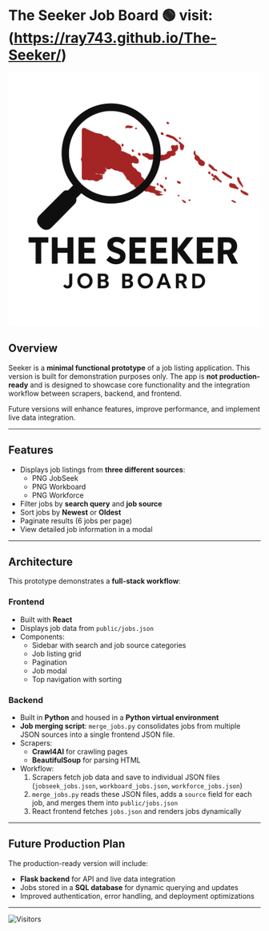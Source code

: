 # The Seeker Job Board 🟢 visit:(https://ray743.github.io/The-Seeker/)

![Seeker Logo](/logo.png)


## Overview

Seeker is a **minimal functional prototype** of a job listing application. This version is built for demonstration purposes only. The app is **not production-ready** and is designed to showcase core functionality and the integration workflow between scrapers, backend, and frontend.  

Future versions will enhance features, improve performance, and implement live data integration.  

---

## Features

- Displays job listings from **three different sources**:
  - PNG JobSeek
  - PNG Workboard
  - PNG Workforce
- Filter jobs by **search query** and **job source**
- Sort jobs by **Newest** or **Oldest**
- Paginate results (6 jobs per page)
- View detailed job information in a modal

---

## Architecture

This prototype demonstrates a **full-stack workflow**:

### Frontend
- Built with **React**
- Displays job data from `public/jobs.json`
- Components:
  - Sidebar with search and job source categories
  - Job listing grid
  - Pagination
  - Job modal
  - Top navigation with sorting

### Backend
- Built in **Python** and housed in a **Python virtual environment**
- **Job merging script**: `merge_jobs.py` consolidates jobs from multiple JSON sources into a single frontend JSON file.
- Scrapers:
  - **Crawl4AI** for crawling pages
  - **BeautifulSoup** for parsing HTML
- Workflow:
  1. Scrapers fetch job data and save to individual JSON files (`jobseek_jobs.json`, `workboard_jobs.json`, `workforce_jobs.json`)
  2. `merge_jobs.py` reads these JSON files, adds a `source` field for each job, and merges them into `public/jobs.json`
  3. React frontend fetches `jobs.json` and renders jobs dynamically

---

## Future Production Plan

The production-ready version will include:

- **Flask backend** for API and live data integration
- Jobs stored in a **SQL database** for dynamic querying and updates
- Improved authentication, error handling, and deployment optimizations


---
![Visitors](https://visitor-badge.laobi.icu/badge?page_id=Ray743.The-Seeker/)


